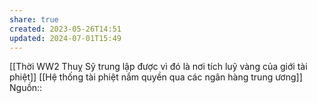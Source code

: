 ```yaml
---
share: true
created: 2023-05-26T14:51
updated: 2024-07-01T15:49
---
```

[[Thời WW2 Thuỵ Sỹ trung lập được vì đó là nơi tích luỹ vàng của giới tài phiệt]]
[[Hệ thống tài phiệt nắm quyền qua các ngân hàng trung ương]] 
Nguồn:: 
